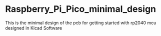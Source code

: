 # Raspberry_Pi_Pico_minimal_design
This is the minimal design of the pcb for getting started with rp2040 mcu designed in Kicad Software
